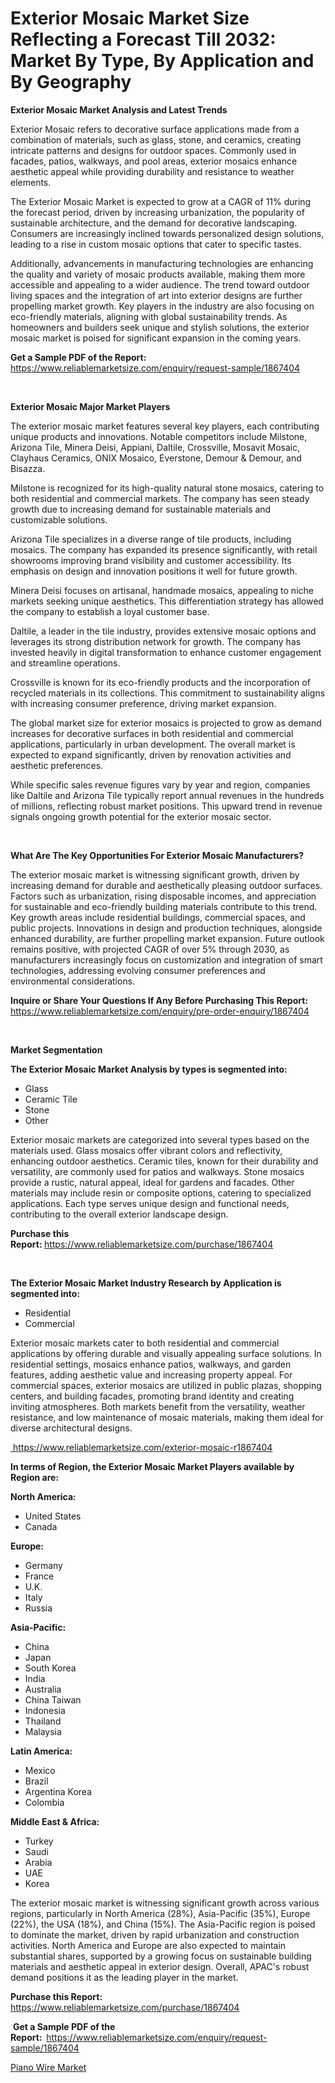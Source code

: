 <p><h1>Exterior Mosaic Market Size Reflecting a Forecast Till 2032: Market By Type, By Application and By Geography</h1></p><p><strong>Exterior Mosaic Market Analysis and Latest Trends</strong></p>
<p><p>Exterior Mosaic refers to decorative surface applications made from a combination of materials, such as glass, stone, and ceramics, creating intricate patterns and designs for outdoor spaces. Commonly used in facades, patios, walkways, and pool areas, exterior mosaics enhance aesthetic appeal while providing durability and resistance to weather elements.</p><p>The Exterior Mosaic Market is expected to grow at a CAGR of 11% during the forecast period, driven by increasing urbanization, the popularity of sustainable architecture, and the demand for decorative landscaping. Consumers are increasingly inclined towards personalized design solutions, leading to a rise in custom mosaic options that cater to specific tastes. </p><p>Additionally, advancements in manufacturing technologies are enhancing the quality and variety of mosaic products available, making them more accessible and appealing to a wider audience. The trend toward outdoor living spaces and the integration of art into exterior designs are further propelling market growth. Key players in the industry are also focusing on eco-friendly materials, aligning with global sustainability trends. As homeowners and builders seek unique and stylish solutions, the exterior mosaic market is poised for significant expansion in the coming years.</p></p>
<p><strong>Get a Sample PDF of the Report:&nbsp;</strong> <a href="https://www.reliablemarketsize.com/enquiry/request-sample/1867404?utm_campaign=2759&utm_medium=2&utm_source=Github&utm_content=ia&utm_term=04042025&utm_id=exterior-mosaic">https://www.reliablemarketsize.com/enquiry/request-sample/1867404</a></p>
<p>&nbsp;</p>
<p><strong>Exterior Mosaic Major Market Players</strong></p>
<p><p>The exterior mosaic market features several key players, each contributing unique products and innovations. Notable competitors include Milstone, Arizona Tile, Minera Deisi, Appiani, Daltile, Crossville, Mosavit Mosaic, Clayhaus Ceramics, ONIX Mosaico, Everstone, Demour & Demour, and Bisazza.</p><p>Milstone is recognized for its high-quality natural stone mosaics, catering to both residential and commercial markets. The company has seen steady growth due to increasing demand for sustainable materials and customizable solutions.</p><p>Arizona Tile specializes in a diverse range of tile products, including mosaics. The company has expanded its presence significantly, with retail showrooms improving brand visibility and customer accessibility. Its emphasis on design and innovation positions it well for future growth.</p><p>Minera Deisi focuses on artisanal, handmade mosaics, appealing to niche markets seeking unique aesthetics. This differentiation strategy has allowed the company to establish a loyal customer base.</p><p>Daltile, a leader in the tile industry, provides extensive mosaic options and leverages its strong distribution network for growth. The company has invested heavily in digital transformation to enhance customer engagement and streamline operations.</p><p>Crossville is known for its eco-friendly products and the incorporation of recycled materials in its collections. This commitment to sustainability aligns with increasing consumer preference, driving market expansion.</p><p>The global market size for exterior mosaics is projected to grow as demand increases for decorative surfaces in both residential and commercial applications, particularly in urban development. The overall market is expected to expand significantly, driven by renovation activities and aesthetic preferences.</p><p>While specific sales revenue figures vary by year and region, companies like Daltile and Arizona Tile typically report annual revenues in the hundreds of millions, reflecting robust market positions. This upward trend in revenue signals ongoing growth potential for the exterior mosaic sector.</p></p>
<p>&nbsp;</p>
<p><strong>What Are The Key Opportunities For Exterior Mosaic Manufacturers?</strong></p>
<p><p>The exterior mosaic market is witnessing significant growth, driven by increasing demand for durable and aesthetically pleasing outdoor surfaces. Factors such as urbanization, rising disposable incomes, and appreciation for sustainable and eco-friendly building materials contribute to this trend. Key growth areas include residential buildings, commercial spaces, and public projects. Innovations in design and production techniques, alongside enhanced durability, are further propelling market expansion. Future outlook remains positive, with projected CAGR of over 5% through 2030, as manufacturers increasingly focus on customization and integration of smart technologies, addressing evolving consumer preferences and environmental considerations.</p></p>
<p><strong>Inquire or Share Your Questions If Any Before Purchasing This Report:</strong> <a href="https://www.reliablemarketsize.com/enquiry/pre-order-enquiry/1867404?utm_campaign=2759&utm_medium=2&utm_source=Github&utm_content=ia&utm_term=04042025&utm_id=exterior-mosaic">https://www.reliablemarketsize.com/enquiry/pre-order-enquiry/1867404</a></p>
<p>&nbsp;</p>
<p><strong>Market Segmentation</strong></p>
<p><strong>The Exterior Mosaic Market Analysis by types is segmented into:</strong></p>
<p><ul><li>Glass</li><li>Ceramic Tile</li><li>Stone</li><li>Other</li></ul></p>
<p><p>Exterior mosaic markets are categorized into several types based on the materials used. Glass mosaics offer vibrant colors and reflectivity, enhancing outdoor aesthetics. Ceramic tiles, known for their durability and versatility, are commonly used for patios and walkways. Stone mosaics provide a rustic, natural appeal, ideal for gardens and facades. Other materials may include resin or composite options, catering to specialized applications. Each type serves unique design and functional needs, contributing to the overall exterior landscape design.</p></p>
<p><strong>Purchase this Report:&nbsp;</strong><a href="https://www.reliablemarketsize.com/purchase/1867404?utm_campaign=2759&utm_medium=2&utm_source=Github&utm_content=ia&utm_term=04042025&utm_id=exterior-mosaic">https://www.reliablemarketsize.com/purchase/1867404</a></p>
<p>&nbsp;</p>
<p><strong>The Exterior Mosaic Market Industry Research by Application is segmented into:</strong></p>
<p><ul><li>Residential</li><li>Commercial</li></ul></p>
<p><p>Exterior mosaic markets cater to both residential and commercial applications by offering durable and visually appealing surface solutions. In residential settings, mosaics enhance patios, walkways, and garden features, adding aesthetic value and increasing property appeal. For commercial spaces, exterior mosaics are utilized in public plazas, shopping centers, and building facades, promoting brand identity and creating inviting atmospheres. Both markets benefit from the versatility, weather resistance, and low maintenance of mosaic materials, making them ideal for diverse architectural designs.</p></p>
<p><a href="https://www.reliablemarketsize.com/exterior-mosaic-r1867404?utm_campaign=2759&utm_medium=2&utm_source=Github&utm_content=ia&utm_term=04042025&utm_id=exterior-mosaic">&nbsp;https://www.reliablemarketsize.com/exterior-mosaic-r1867404</a></p>
<p><strong>In terms of Region, the Exterior Mosaic Market Players available by Region are:</strong></p>
<p>
    <p> <strong> North America: </strong>
        <ul>
            <li>United States</li>
            <li>Canada</li>
        </ul>
        </p> 
    <p> <strong> Europe: </strong>
        <ul>
            <li>Germany</li>
            <li>France</li>
            <li>U.K.</li>
            <li>Italy</li>
            <li>Russia</li>
        </ul>
        </p> 
    <p> <strong> Asia-Pacific: </strong>
        <ul>
            <li>China</li>
            <li>Japan</li>
            <li>South Korea</li>
            <li>India</li>
            <li>Australia</li>
            <li>China Taiwan</li>
            <li>Indonesia</li>
            <li>Thailand</li>
            <li>Malaysia</li>
        </ul>
        </p> 
    <p> <strong> Latin America: </strong>
        <ul>
            <li>Mexico</li>
            <li>Brazil</li>
            <li>Argentina Korea</li>
            <li>Colombia</li>
        </ul>
        </p> 
    <p> <strong> Middle East & Africa: </strong>
        <ul>
            <li>Turkey</li>
            <li>Saudi</li>
            <li>Arabia</li>
            <li>UAE</li>
            <li>Korea</li>
        </ul>
    </p>
    </p>
<p><p>The exterior mosaic market is witnessing significant growth across various regions, particularly in North America (28%), Asia-Pacific (35%), Europe (22%), the USA (18%), and China (15%). The Asia-Pacific region is poised to dominate the market, driven by rapid urbanization and construction activities. North America and Europe are also expected to maintain substantial shares, supported by a growing focus on sustainable building materials and aesthetic appeal in exterior design. Overall, APAC's robust demand positions it as the leading player in the market.</p></p>
<p><strong>Purchase this Report: </strong><a href="https://www.reliablemarketsize.com/purchase/1867404?utm_campaign=2759&utm_medium=2&utm_source=Github&utm_content=ia&utm_term=04042025&utm_id=exterior-mosaic">https://www.reliablemarketsize.com/purchase/1867404</a></p>
<p>&nbsp;<strong>Get a Sample PDF of the Report:&nbsp;&nbsp;</strong><a href="https://www.reliablemarketsize.com/enquiry/request-sample/1867404?utm_campaign=2759&utm_medium=2&utm_source=Github&utm_content=ia&utm_term=04042025&utm_id=exterior-mosaic">https://www.reliablemarketsize.com/enquiry/request-sample/1867404</a></p>
<p><strong></strong></p>
<p><p><a href="https://github.com/elitasvimal/Market-Research-Report-List-1/blob/main/piano-wire-market.md?utm_campaign=2759&utm_medium=2&utm_source=Github&utm_content=ia&utm_term=04042025&utm_id=exterior-mosaic">Piano Wire Market</a></p></p>